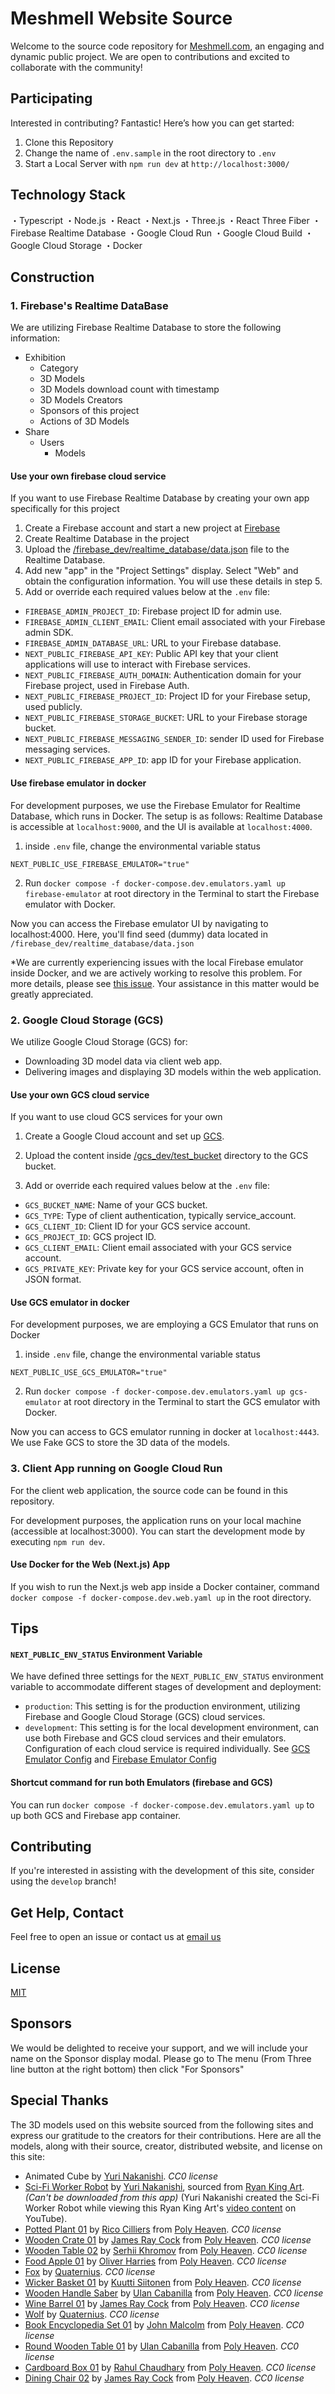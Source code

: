 # Meshmell Website Source

Welcome to the source code repository for [Meshmell.com](https://meshmell.com), an engaging and dynamic public project. We are open to contributions and excited to collaborate with the community!

## Participating

Interested in contributing? Fantastic! Here’s how you can get started:

1. Clone this Repository
2. Change the name of `.env.sample` in the root directory to `.env`
3. Start a Local Server with `npm run dev` at `http://localhost:3000/`

## Technology Stack

・Typescript
・Node.js
・React
・Next.js
・Three.js
・React Three Fiber
・Firebase Realtime Database
・Google Cloud Run
・Google Cloud Build
・Google Cloud Storage
・Docker

## Construction

### 1. Firebase's Realtime DataBase
We are utilizing Firebase Realtime Database to store the following information:
- Exhibition
  - Category
  - 3D Models
  - 3D Models download count with timestamp
  - 3D Models Creators
  - Sponsors of this project
  - Actions of 3D Models
- Share
  -  Users
     - Models

#### Use your own firebase cloud service
If you want to use Firebase Realtime Database by creating your own app specifically for this project
1. Create a Firebase account and start a new project at [Firebase](https://firebase.google.com/)
2. Create Realtime Database in the project
3. Upload the [/firebase_dev/realtime_database/data.json](https://github.com/meshmell/meshmell.com/blob/main/firebase_dev/realtime_database/data.json) file to the Realtime Database.
4. Add new "app" in the "Project Settings" display. Select "Web" and obtain the configuration information. You will use these details in step 5.
5. Add or override each required values below at the `.env` file:

- `FIREBASE_ADMIN_PROJECT_ID`: Firebase project ID for admin use.
- `FIREBASE_ADMIN_CLIENT_EMAIL`: Client email associated with your Firebase admin SDK.
- `FIREBASE_ADMIN_DATABASE_URL`: URL to your Firebase database.
- `NEXT_PUBLIC_FIREBASE_API_KEY`: Public API key that your client applications will use to interact with Firebase services.
- `NEXT_PUBLIC_FIREBASE_AUTH_DOMAIN`: Authentication domain for your Firebase project, used in Firebase Auth.
- `NEXT_PUBLIC_FIREBASE_PROJECT_ID`: Project ID for your Firebase setup, used publicly.
- `NEXT_PUBLIC_FIREBASE_STORAGE_BUCKET`: URL to your Firebase storage bucket.
- `NEXT_PUBLIC_FIREBASE_MESSAGING_SENDER_ID`: sender ID used for Firebase messaging services.
- `NEXT_PUBLIC_FIREBASE_APP_ID`: app ID for your Firebase application.

#### Use firebase emulator in docker
For development purposes, we use the Firebase Emulator for Realtime Database, which runs in Docker. The setup is as follows: Realtime Database is accessible at `localhost:9000`, and the UI is available at `localhost:4000`.

1. inside `.env` file, change the environmental variable status
```
NEXT_PUBLIC_USE_FIREBASE_EMULATOR="true"
```
2. Run `docker compose -f docker-compose.dev.emulators.yaml up firebase-emulator` at root directory in the Terminal to start the Firebase emulator with Docker.

Now you can access the Firebase emulator UI by navigating to localhost:4000. Here, you'll find seed (dummy) data located in `/firebase_dev/realtime_database/data.json`

*We are currently experiencing issues with the local Firebase emulator inside Docker, and we are actively working to resolve this problem. For more details, please see [this issue](https://github.com/meshmell/meshmell.com/issues/1). Your assistance in this matter would be greatly appreciated.


### 2. Google Cloud Storage (GCS)
We utilize Google Cloud Storage (GCS) for:
- Downloading 3D model data via client web app.
- Delivering images and displaying 3D models within the web application.

#### Use your own GCS cloud service
If you want to use cloud GCS services for your own 

1. Create a Google Cloud account and set up [GCS](https://cloud.google.com/storage).
2. Upload the content inside [/gcs_dev/test_bucket](https://github.com/meshmell/meshmell.com/tree/main/gcs_dev/test_bucket) directory to the GCS bucket.

3. Add or override each required values below at the `.env` file:
- `GCS_BUCKET_NAME`: Name of your GCS bucket.
- `GCS_TYPE`: Type of client authentication, typically service_account.
- `GCS_CLIENT_ID`: Client ID for your GCS service account.
- `GCS_PROJECT_ID`: GCS project ID.
- `GCS_CLIENT_EMAIL`: Client email associated with your GCS service account.
- `GCS_PRIVATE_KEY`: Private key for your GCS service account, often in JSON format.

#### Use GCS emulator in docker
For development purposes, we are employing a GCS Emulator that runs on Docker

1. inside `.env` file, change the environmental variable status
```
NEXT_PUBLIC_USE_GCS_EMULATOR="true"
```
2. Run `docker compose -f docker-compose.dev.emulators.yaml up gcs-emulator` at root directory in the Terminal to start the GCS emulator with Docker.

Now you can access to GCS emulator running in docker at `localhost:4443`. We use Fake GCS to store the 3D data of the models.

### 3. Client App running on Google Cloud Run

For the client web application, the source code can be found in this repository.

For development purposes, the application runs on your local machine (accessible at localhost:3000). You can start the development mode by executing `npm run dev`.

#### Use Docker for the Web (Next.js) App 

If you wish to run the Next.js web app inside a Docker container, command `docker compose -f docker-compose.dev.web.yaml up` in the root directory.

## Tips

#### `NEXT_PUBLIC_ENV_STATUS` Environment Variable
We have defined three settings for the `NEXT_PUBLIC_ENV_STATUS` environment variable to accommodate different stages of development and deployment:

- `production`: This setting is for the production environment, utilizing Firebase and Google Cloud Storage (GCS) cloud services.
- `development`: This setting is for the local development environment, can use both Firebase and GCS cloud services and their emulators. Configuration of each cloud service is required individually.
See [GCS Emulator Config](#use-gcs-emulator-in-docker) and [Firebase Emulator Config](#use-firebase-emulator-in-docker)


#### Shortcut command for run both Emulators (firebase and GCS)
You can run `docker compose -f docker-compose.dev.emulators.yaml up` to up both GCS and Firebase app container.

## Contributing

If you're interested in assisting with the development of this site, consider using the `develop` branch!

## Get Help, Contact

Feel free to open an issue or contact us at [email us](info.meshmell.com)

## License

[MIT](https://opensource.org/license/mit)

## Sponsors

We would be delighted to receive your support, and we will include your name on the Sponsor display modal. Please go to The menu (From Three line button at the right bottom) then click "For Sponsors"

## Special Thanks
The 3D models used on this website sourced from the following sites and express our gratitude to the creators for their contributions. Here are all the models, along with their source, creator, distributed website, and license on this site:

- Animated Cube by [Yuri Nakanishi](https://yurimell.com/). _CC0 license_
- [Sci-Fi Worker Robot](https://ryankingart.gumroad.com/l/kobsg?layout=profile) by [Yuri Nakanishi](https://yurimell.com/), sourced from [Ryan King Art](https://www.ryankingart.com/). _(Can't be downloaded from this app)_
(Yuri Nakanishi created the Sci-Fi Worker Robot while viewing this Ryan King Art's [video content](https://www.youtube.com/watch?v=3zvz1z5t8zA) on YouTube).
- [Potted Plant 01](https://polyhaven.com/a/potted_plant_01) by [Rico Cilliers](https://www.artstation.com/rico_b3d) from [Poly Heaven](https://polyhaven.com/). _CC0 license_
- [Wooden Crate 01](https://polyhaven.com/a/wooden_crate_01) by [James Ray Cock](https://www.artstation.com/jamesray) from [Poly Heaven](https://polyhaven.com/). _CC0 license_
- [Wooden Table 02](https://polyhaven.com/a/wooden_table_02) by [Serhii Khromov](https://www.artstation.com/serhiikhromov) from [Poly Heaven](https://polyhaven.com/). _CC0 license_
- [Food Apple 01](https://polyhaven.com/a/food_apple_01) by [Oliver Harries](https://oliverharries.myportfolio.com/) from [Poly Heaven](https://polyhaven.com/). _CC0 license_
- [Fox](https://quaternius.com/packs/ultimateanimatedanimals.html) by [Quaternius](https://quaternius.com/). _CC0 license_
- [Wicker Basket 01](https://polyhaven.com/a/wicker_basket_01) by [Kuutti Siitonen](https://www.artstation.com/KuuttiSiitonen) from [Poly Heaven](https://polyhaven.com/). _CC0 license_
- [Wooden Handle Saber](https://polyhaven.com/a/wooden_handle_saber) by [Ulan Cabanilla](https://www.polyhaven.com/a/wooden_handle_saber) from [Poly Heaven](https://polyhaven.com/). _CC0 license_
- [Wine Barrel 01](https://polyhaven.com/a/wine_barrel_01) by [James Ray Cock](https://www.artstation.com/jamesray) from [Poly Heaven](https://polyhaven.com/). _CC0 license_
- [Wolf](https://quaternius.com/packs/ultimateanimatedanimals.html) by [Quaternius](https://quaternius.com/). _CC0 license_
- [Book Encyclopedia Set 01](https://polyhaven.com/a/book_encyclopedia_set_01) by [John Malcolm](https://polyhaven.com/a/book_encyclopedia_set_01) from [Poly Heaven](https://polyhaven.com/). _CC0 license_
- [Round Wooden Table 01](https://polyhaven.com/a/round_wooden_table_01) by [Ulan Cabanilla](https://www.polyhaven.com/a/round_wooden_table_01) from [Poly Heaven](https://polyhaven.com/). _CC0 license_
- [Cardboard Box 01](https://polyhaven.com/a/cardboard_box_01) by [Rahul Chaudhary](https://www.artstation.com/rc12) from [Poly Heaven](https://polyhaven.com/). _CC0 license_
- [Dining Chair 02](https://polyhaven.com/a/dining_chair_02) by [James Ray Cock](https://www.artstation.com/jamesray) from [Poly Heaven](https://polyhaven.com/). _CC0 license_